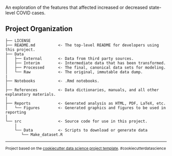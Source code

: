 An exploration of the features that affected increased or decreased state-level COVID cases. 

Project Organization
------------

    ├── LICENSE
    ├── README.md          <- The top-level README for developers using this project.
    ├── Data
    │   ├── External       <- Data from third party sources.
    │   ├── Interim        <- Intermediate data that has been transformed.
    │   ├── Processed      <- The final, canonical data sets for modeling.
    │   └── Raw            <- The original, immutable data dump.
    |
    ├── Notebooks          <- .Rmd notebooks. 
    │
    ├── References         <- Data dictionaries, manuals, and all other explanatory materials.
    │
    ├── Reports            <- Generated analysis as HTML, PDF, LaTeX, etc.
    │   └── Figures        <- Generated graphics and figures to be used in reporting
    │
    └── src                <- Source code for use in this project.
        │
        └── Data           <- Scripts to download or generate data
           └── Make_dataset.R


--------

<p><small>Project based on the <a target="_blank" href="https://drivendata.github.io/cookiecutter-data-science/">cookiecutter data science project template</a>. #cookiecutterdatascience</small></p>
